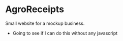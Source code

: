 # AgroReceipts
Small website for a mockup business.
- Going to see if I can do this without any javascript
